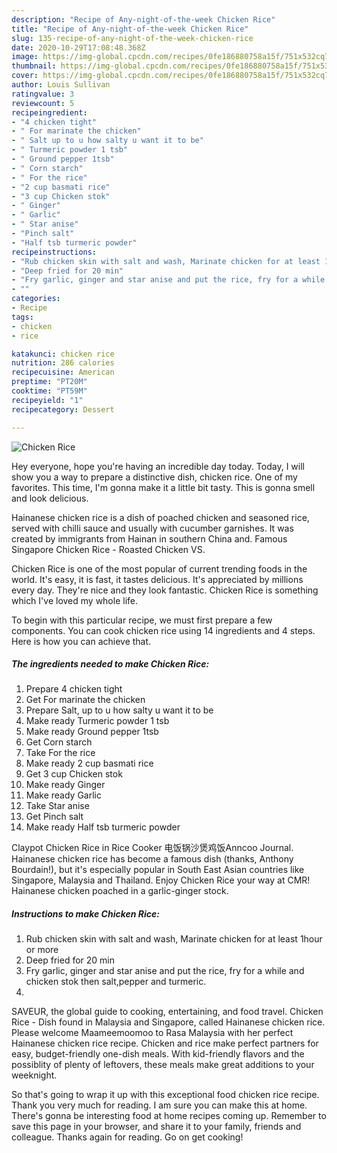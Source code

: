 ```yaml
---
description: "Recipe of Any-night-of-the-week Chicken Rice"
title: "Recipe of Any-night-of-the-week Chicken Rice"
slug: 135-recipe-of-any-night-of-the-week-chicken-rice
date: 2020-10-29T17:08:48.368Z
image: https://img-global.cpcdn.com/recipes/0fe186880758a15f/751x532cq70/chicken-rice-recipe-main-photo.jpg
thumbnail: https://img-global.cpcdn.com/recipes/0fe186880758a15f/751x532cq70/chicken-rice-recipe-main-photo.jpg
cover: https://img-global.cpcdn.com/recipes/0fe186880758a15f/751x532cq70/chicken-rice-recipe-main-photo.jpg
author: Louis Sullivan
ratingvalue: 3
reviewcount: 5
recipeingredient:
- "4 chicken tight"
- " For marinate the chicken"
- " Salt up to u how salty u want it to be"
- " Turmeric powder 1 tsb"
- " Ground pepper 1tsb"
- " Corn starch"
- " For the rice"
- "2 cup basmati rice"
- "3 cup Chicken stok"
- " Ginger"
- " Garlic"
- " Star anise"
- "Pinch salt"
- "Half tsb turmeric powder"
recipeinstructions:
- "Rub chicken skin with salt and wash, Marinate chicken for at least 1hour or more"
- "Deep fried for 20 min"
- "Fry garlic, ginger and star anise and put the rice, fry for a while and chicken stok then salt,pepper and turmeric."
- ""
categories:
- Recipe
tags:
- chicken
- rice

katakunci: chicken rice 
nutrition: 286 calories
recipecuisine: American
preptime: "PT20M"
cooktime: "PT59M"
recipeyield: "1"
recipecategory: Dessert

---
```



![Chicken Rice](https://img-global.cpcdn.com/recipes/0fe186880758a15f/751x532cq70/chicken-rice-recipe-main-photo.jpg)

Hey everyone, hope you're having an incredible day today. Today, I will show you a way to prepare a distinctive dish, chicken rice. One of my favorites. This time, I'm gonna make it a little bit tasty. This is gonna smell and look delicious.

Hainanese chicken rice is a dish of poached chicken and seasoned rice, served with chilli sauce and usually with cucumber garnishes. It was created by immigrants from Hainan in southern China and. Famous Singapore Chicken Rice - Roasted Chicken VS.

Chicken Rice is one of the most popular of current trending foods in the world. It's easy, it is fast, it tastes delicious. It's appreciated by millions every day. They're nice and they look fantastic. Chicken Rice is something which I've loved my whole life.


To begin with this particular recipe, we must first prepare a few components. You can cook chicken rice using 14 ingredients and 4 steps. Here is how you can achieve that.

<!--inarticleads1-->

##### The ingredients needed to make Chicken Rice:

1. Prepare 4 chicken tight
1. Get  For marinate the chicken
1. Prepare  Salt, up to u how salty u want it to be
1. Make ready  Turmeric powder 1 tsb
1. Make ready  Ground pepper 1tsb
1. Get  Corn starch
1. Take  For the rice
1. Make ready 2 cup basmati rice
1. Get 3 cup Chicken stok
1. Make ready  Ginger
1. Make ready  Garlic
1. Take  Star anise
1. Get Pinch salt
1. Make ready Half tsb turmeric powder


Claypot Chicken Rice in Rice Cooker 电饭锅沙煲鸡饭Anncoo Journal. Hainanese chicken rice has become a famous dish (thanks, Anthony Bourdain!), but it&#39;s especially popular in South East Asian countries like Singapore, Malaysia and Thailand. Enjoy Chicken Rice your way at CMR! Hainanese chicken poached in a garlic-ginger stock. 

<!--inarticleads2-->

##### Instructions to make Chicken Rice:

1. Rub chicken skin with salt and wash, Marinate chicken for at least 1hour or more
1. Deep fried for 20 min
1. Fry garlic, ginger and star anise and put the rice, fry for a while and chicken stok then salt,pepper and turmeric.
1. 


SAVEUR, the global guide to cooking, entertaining, and food travel. Chicken Rice - Dish found in Malaysia and Singapore, called Hainanese chicken rice. Please welcome Maameemoomoo to Rasa Malaysia with her perfect Hainanese chicken rice recipe. Chicken and rice make perfect partners for easy, budget-friendly one-dish meals. With kid-friendly flavors and the possiblity of plenty of leftovers, these meals make great additions to your weeknight. 

So that's going to wrap it up with this exceptional food chicken rice recipe. Thank you very much for reading. I am sure you can make this at home. There's gonna be interesting food at home recipes coming up. Remember to save this page in your browser, and share it to your family, friends and colleague. Thanks again for reading. Go on get cooking!
